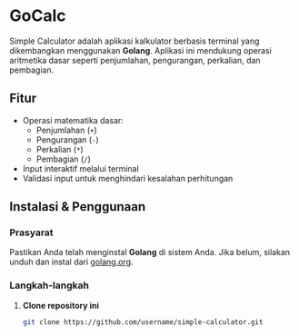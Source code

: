# GoCalc

Simple Calculator adalah aplikasi kalkulator berbasis terminal yang dikembangkan menggunakan **Golang**. Aplikasi ini mendukung operasi aritmetika dasar seperti penjumlahan, pengurangan, perkalian, dan pembagian.

## Fitur
- Operasi matematika dasar:  
  - Penjumlahan (`+`)  
  - Pengurangan (`-`)  
  - Perkalian (`*`)  
  - Pembagian (`/`)  
- Input interaktif melalui terminal  
- Validasi input untuk menghindari kesalahan perhitungan  

## Instalasi & Penggunaan
### Prasyarat
Pastikan Anda telah menginstal **Golang** di sistem Anda. Jika belum, silakan unduh dan instal dari [golang.org](https://golang.org/).  

### Langkah-langkah
1. **Clone repository ini**  
   ```bash
   git clone https://github.com/username/simple-calculator.git
